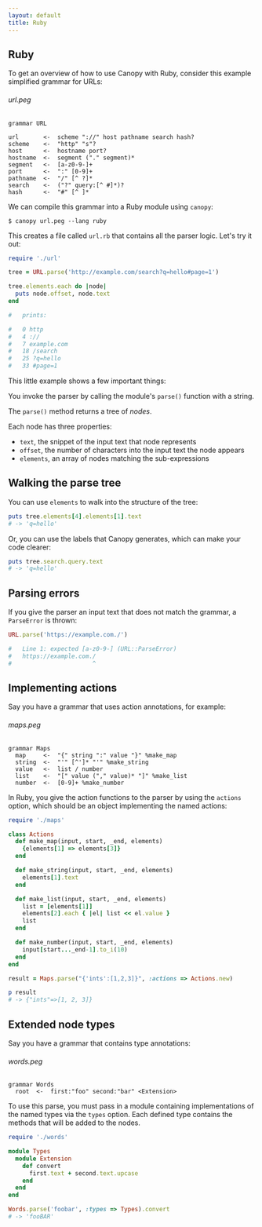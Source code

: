 ```yaml
---
layout: default
title: Ruby
---
```


## Ruby

To get an overview of how to use Canopy with Ruby, consider this example
simplified grammar for URLs:

###### url.peg

    grammar URL

    url       <-  scheme "://" host pathname search hash?
    scheme    <-  "http" "s"?
    host      <-  hostname port?
    hostname  <-  segment ("." segment)*
    segment   <-  [a-z0-9-]+
    port      <-  ":" [0-9]+
    pathname  <-  "/" [^ ?]*
    search    <-  ("?" query:[^ #]*)?
    hash      <-  "#" [^ ]*

We can compile this grammar into a Ruby module using `canopy`:

    $ canopy url.peg --lang ruby

This creates a file called `url.rb` that contains all the parser logic. Let's
try it out:

```rb
require './url'

tree = URL.parse('http://example.com/search?q=hello#page=1')

tree.elements.each do |node|
  puts node.offset, node.text
end

#   prints:

#   0 http
#   4 ://
#   7 example.com
#   18 /search
#   25 ?q=hello
#   33 #page=1
```

This little example shows a few important things:

You invoke the parser by calling the module's `parse()` function with a string.

The `parse()` method returns a tree of *nodes*.

Each node has three properties:

* `text`, the snippet of the input text that node represents
* `offset`, the number of characters into the input text the node appears
* `elements`, an array of nodes matching the sub-expressions

## Walking the parse tree

You can use `elements` to walk into the structure of the tree:

```rb
puts tree.elements[4].elements[1].text
# -> 'q=hello'
```

Or, you can use the labels that Canopy generates, which can make your code
clearer:

```rb
puts tree.search.query.text
# -> 'q=hello'
```

## Parsing errors

If you give the parser an input text that does not match the grammar, a
`ParseError` is thrown:

```rb
URL.parse('https://example.com./')

#   Line 1: expected [a-z0-9-] (URL::ParseError)
#   https://example.com./
#                       ^
```

## Implementing actions

Say you have a grammar that uses action annotations, for example:

###### maps.peg

    grammar Maps
      map     <-  "{" string ":" value "}" %make_map
      string  <-  "'" [^']* "'" %make_string
      value   <-  list / number
      list    <-  "[" value ("," value)* "]" %make_list
      number  <-  [0-9]+ %make_number

In Ruby, you give the action functions to the parser by using the `actions`
option, which should be an object implementing the named actions:

```rb
require './maps'

class Actions
  def make_map(input, start, _end, elements)
    {elements[1] => elements[3]}
  end

  def make_string(input, start, _end, elements)
    elements[1].text
  end

  def make_list(input, start, _end, elements)
    list = [elements[1]]
    elements[2].each { |el| list << el.value }
    list
  end

  def make_number(input, start, _end, elements)
    input[start..._end-1].to_i(10)
  end
end

result = Maps.parse("{'ints':[1,2,3]}", :actions => Actions.new)

p result
# -> {"ints"=>[1, 2, 3]}
```

## Extended node types

Say you have a grammar that contains type annotations:

###### words.peg

    grammar Words
      root  <-  first:"foo" second:"bar" <Extension>

To use this parse, you must pass in a module containing implementations of the
named types via the `types` option. Each defined type contains the methods that
will be added to the nodes.

```rb
require './words'

module Types
  module Extension
    def convert
      first.text + second.text.upcase
    end
  end
end

Words.parse('foobar', :types => Types).convert
# -> 'fooBAR'
```
